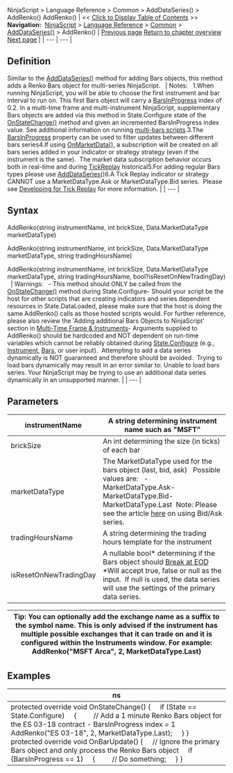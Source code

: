 ﻿
NinjaScript > Language Reference > Common > AddDataSeries() > AddRenko()
AddRenko()
| << [Click to Display Table of Contents](addrenko.md) >> **Navigation:**     [NinjaScript](ninjascript-1.md) > [Language Reference](language_reference_wip-1.md) > [Common](common-1.md) > [AddDataSeries()](adddataseries-1.md) > AddRenko() | [Previous page](addpointandfigure-1.md) [Return to chapter overview](adddataseries-1.md) [Next page](addvolumetric-1.md) |
| --- | --- |
## Definition
Similar to the [AddDataSeries()](adddataseries-1.md) method for adding Bars objects, this method adds a Renko Bars object for multi-series NinjaScript. 
 
| Notes:   1.When running NinjaScript, you will be able to choose the first instrument and bar interval to run on. This first Bars object will carry a [BarsInProgress](barsinprogress-1.md) index of 0.2. In a multi-time frame and multi-instrument NinjaScript, supplementary Bars objects are added via this method in State.Configure state of the [OnStateChange()](onstatechange-1.md) method and given an incremented BarsInProgress index value. See additional information on running [multi-bars scripts](multi-time_frame__instruments-1.md).3.The [BarsInProgress](barsinprogress-1.md) property can be used to filter updates between different bars series4.If using [OnMarketData()](onmarketdata-1.md), a subscription will be created on all bars series added in your indicator or strategy strategy (even if the instrument is the same).  The market data subscription behavior occurs both in real-time and during [TickReplay](developing_for__tick_replay-1.md) historical5.For adding regular Bars types please use [AddDataSeries()](adddataseries-1.md)6.A Tick Replay indicator or strategy CANNOT use a MarketDataType.Ask or MarketDataType.Bid series.  Please see [Developing for Tick Replay](developing_for__tick_replay-1.md) for more information. |
| --- |

## Syntax
AddRenko(string instrumentName, int brickSize, Data.MarketDataType marketDataType)  

AddRenko(string instrumentName, int brickSize, Data.MarketDataType marketDataType, string tradingHoursName)  

AddRenko(string instrumentName, int brickSize, Data.MarketDataType marketDataType, string tradingHoursName, bool?isResetOnNewTradingDay)
 
| Warnings:   - This method should ONLY be called from the [OnStateChange()](onstatechange-1.md) method during State.Configure- Should your script be the host for other scripts that are creating indicators and series dependent resources in State.DataLoaded, please make sure that the host is doing the same AddRenko() calls as those hosted scripts would. For further reference, please also review the 'Adding additional Bars Objects to NinjaScript' section in [Multi-Time Frame & Instruments](multi-time_frame__instruments-1.md)- Arguments supplied to AddRenko() should be hardcoded and NOT dependent on run-time variables which cannot be reliably obtained during [State.Configure](state-1.md) (e.g., [Instrument](instrument-1.md), [Bars](bars-1.md), or user input).  Attempting to add a data series dynamically is NOT guaranteed and therefore should be avoided.  Trying to load bars dynamically may result in an error similar to: Unable to load bars series. Your NinjaScript may be trying to use an additional data series dynamically in an unsupported manner. |
| --- |

## Parameters
| instrumentName | A string determining instrument name such as "MSFT" |
| --- | --- |
| brickSize | An int determining the size (in ticks) of each bar |
| marketDataType | The MarketDataType used for the bars object (last, bid, ask)   Possible values are:   - MarketDataType.Ask- MarketDataType.Bid- MarketDataType.Last  Note: Please see the article [here](using_historical_bid_ask_serie-1.md) on using Bid/Ask series. |
| tradingHoursName | A string determining the trading hours template for the instrument |
| isResetOnNewTradingDay | A nullable bool* determining if the Bars object should [Break at EOD](break_at_eod-1.md)   *Will accept true, false or null as the input.  If null is used, the data series will use the settings of the primary data series. |

| Tip: You can optionally add the exchange name as a suffix to the symbol name. This is only advised if the instrument has multiple possible exchanges that it can trade on and it is configured within the Instruments window. For example: AddRenko("MSFT Arca", 2, MarketDataType.Last) |
| --- |

## Examples
| ns |
| --- |
| protected override void OnStateChange() {      if (State == State.Configure)      {          // Add a 1 minute Renko Bars object for the ES 03-18 contract - BarsInProgress index = 1           AddRenko("ES 03-18", 2, MarketDataType.Last);       } }    protected override void OnBarUpdate()  {       // Ignore the primary Bars object and only process the Renko Bars object       if (BarsInProgress == 1)      {          // Do something;      } } |


